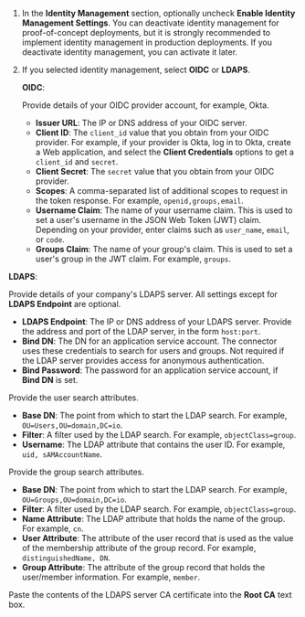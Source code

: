 1. In the **Identity Management** section, optionally uncheck **Enable Identity Management Settings**. You can deactivate identity management for proof-of-concept deployments, but it is strongly recommended to implement identity management in production deployments. If you deactivate identity management, you can activate it later.

1. If you selected identity management, select **OIDC** or **LDAPS**.

   **OIDC**:

   Provide details of your OIDC provider account, for example, Okta.

   * **Issuer URL**: The IP or DNS address of your OIDC server.
   * **Client ID**: The `client_id` value that you obtain from your OIDC provider. For example, if your provider is Okta, log in to Okta, create a Web application, and select the **Client Credentials** options to get a `client_id` and `secret`.
   * **Client Secret**: The `secret` value that you obtain from your OIDC provider.
   * **Scopes**: A comma-separated list of additional scopes to request in the token response. For example, `openid,groups,email`.
   * **Username Claim**: The name of your username claim. This is used to set a user's username in the JSON Web Token (JWT) claim. Depending on your provider, enter claims such as `user_name`, `email`, or `code`.
   * **Groups Claim**: The name of your group's claim. This is used to set a user's group in the JWT claim. For example, `groups`.

  **LDAPS**:

   Provide details of your company's LDAPS server. All settings except for **LDAPS Endpoint** are optional.

   * **LDAPS Endpoint**: The IP or DNS address of your LDAPS server. Provide the address and port of the LDAP server, in the form `host:port`.
   * **Bind DN**: The DN for an application service account. The connector uses these credentials to search for users and groups. Not required if the LDAP server provides access for anonymous authentication.
   * **Bind Password**: The password for an application service account, if **Bind DN** is set.

   Provide the user search attributes.

   * **Base DN**: The point from which to start the LDAP search. For example, `OU=Users,OU=domain,DC=io`.
   * **Filter**: A filter used by the LDAP search. For example, `objectClass=group`.
   * **Username**: The LDAP attribute that contains the user ID. For example, `uid, sAMAccountName`.

   Provide the group search attributes.

   * **Base DN**: The point from which to start the LDAP search. For example, `OU=Groups,OU=domain,DC=io`.
   * **Filter**: A filter used by the LDAP search. For example, `objectClass=group`.
   * **Name Attribute**: The LDAP attribute that holds the name of the group. For example, `cn`.
   * **User Attribute**: The attribute of the user record that is used as the value of the membership attribute of the group record. For example, `distinguishedName, DN`.
   * **Group Attribute**:  The attribute of the group record that holds the user/member information. For example, `member`.

   Paste the contents of the LDAPS server CA certificate into the **Root CA** text box.
